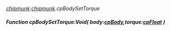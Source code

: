 _[chipmunk](../../modules/chipmunk/chipmunk-module.md):[chipmunk](../../modules/chipmunk/chipmunk-module.md).cpBodySetTorque_
##### Function cpBodySetTorque:Void( body:[cpBody](../../modules/chipmunk/chipmunk-cpbody.md),torque:[cpFloat](../../modules/chipmunk/chipmunk-cpfloat.md) )
